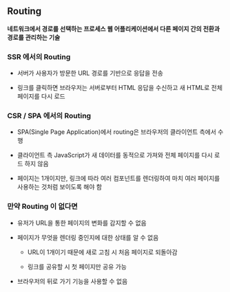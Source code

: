 ## Routing

**네트워크에서 경로를 선택하는 프로세스
웹 어플리케이션에서 다른 페이지 간의 전환과 경로를 관리하는 기술**

### SSR 에서의 Routing

- 서버가 사용자가 방문한 URL 경로를 기반으로 응답을 전송
  
- 링크를 클릭하면 브라우저는 서버로부터 HTML 응답을 수신하고 새 HTML로 전체 페이지를 다시 로드
  

### CSR / SPA 에서의 Routing

- SPA(Single Page Application)에서 routing은 브라우저의 클라이언트 측에서 수행
  
- 클라이언트 측 JavaScript가 새 데이터를 동적으로 가져와 전체 페이지를 다시 로드 하지 않음
  
- 페이지는 1개이지만, 링크에 따라 여러 컴포넌트를 렌더링하여 마치 여러 페이지를
  사용하는 것처럼 보이도록 해야 함
  

### 만약 Routing 이 없다면

- 유저가 URL을 통한 페이지의 변화를 감지할 수 없음
  
- 페이지가 무엇을 렌더링 중인지에 대한 상태를 알 수 없음
  
  - URL이 1개이기 때문에 새로 고침 시 처음 페이지로 되돌아감
    
  - 링크를 공유할 시 첫 페이지만 공유 가능
    
- 브라우저의 뒤로 가기 기능을 사용할 수 없음
